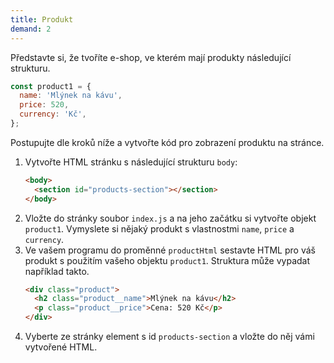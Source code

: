 ```yaml
---
title: Produkt
demand: 2
---
```


Představte si, že tvoříte e-shop, ve kterém mají produkty následující strukturu. 

```js
const product1 = {
  name: 'Mlýnek na kávu',
  price: 520,
  currency: 'Kč',
};
```

Postupujte dle kroků níže a vytvořte kód pro zobrazení produktu na stránce.

1. Vytvořte HTML stránku s následující strukturu `body`:
   ```html
   <body>
     <section id="products-section"></section>
   </body>
   ```
1. Vložte do stránky soubor `index.js` a na jeho začátku si vytvořte objekt `product1`. Vymyslete si nějaký produkt s vlastnostmi `name`, `price` a `currency`.
1. Ve vašem programu do proměnné `productHtml` sestavte HTML pro váš produkt s použitím vašeho objektu `product1`. Struktura může vypadat například takto.
   ```html
   <div class="product">
     <h2 class="product__name">Mlýnek na kávu</h2>
     <p class="product__price">Cena: 520 Kč</p>
   </div>
   ```
1. Vyberte ze stránky element s id `products-section` a vložte do něj vámi vytvořené HTML.
